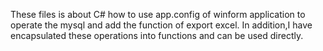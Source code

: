 These files is about C# how to use app.config of winform application to operate the mysql and add the function of export excel. In addition,I have encapsulated these operations into functions and can be used directly. 